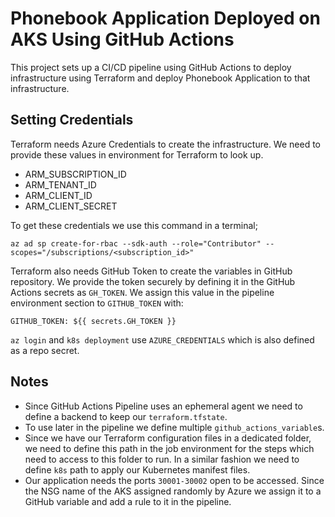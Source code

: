 # Phonebook Application Deployed on AKS Using GitHub Actions

This project sets up a CI/CD pipeline using GitHub Actions to deploy infrastructure using Terraform and deploy Phonebook Application to that infrastructure.

## Setting Credentials

Terraform needs Azure Credentials to create the infrastructure. We need to provide these values in environment for Terraform to look up.
- ARM_SUBSCRIPTION_ID
- ARM_TENANT_ID
- ARM_CLIENT_ID
- ARM_CLIENT_SECRET

To get these credentials we use this command in a terminal;
```
az ad sp create-for-rbac --sdk-auth --role="Contributor" --scopes="/subscriptions/<subscription_id>"
```

Terraform also needs GitHub Token to create the variables in GitHub repository. We provide the token securely by defining it in the GitHub Actions secrets as `GH_TOKEN`. We assign this value in the pipeline environment section to `GITHUB_TOKEN` with:
```
GITHUB_TOKEN: ${{ secrets.GH_TOKEN }}
```

`az login` and `k8s deployment` use `AZURE_CREDENTIALS` which is also defined as a repo secret.

## Notes

- Since GitHub Actions Pipeline uses an ephemeral agent we need to define a backend to keep our `terraform.tfstate`.
- To use later in the pipeline we define multiple `github_actions_variable`s.
- Since we have our Terraform configuration files in a dedicated folder, we need to define this path in the job environment for the steps which need to access to this folder to run. In a similar fashion we need to define `k8s` path to apply our Kubernetes manifest files.
- Our application needs the ports `30001-30002` open to be accessed. Since the NSG name of the AKS assigned randomly by Azure we assign it to a GitHub variable and add a rule to it in the pipeline.
